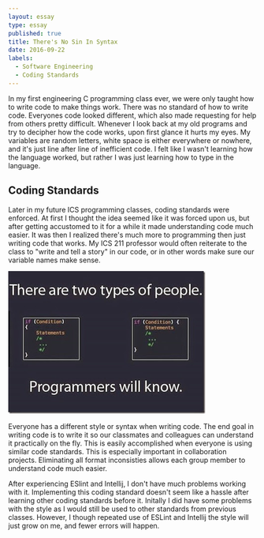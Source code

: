 ```yaml
---
layout: essay
type: essay
published: true
title: There's No Sin In Syntax
date: 2016-09-22
labels:
  - Software Engineering
  - Coding Standards
---
```

In my first engineering C programming class ever, we were only taught how to write code to make things work. There was no standard of how to write code. Everyones code looked different, which also made requesting for help from others pretty difficult. Whenever I look back at my old programs and try to decipher how the code works, upon first glance it hurts my eyes. My variables are random letters, white space is either everywhere or nowhere, and it's just line after line of inefficient code. I felt like I wasn't learning how the language worked, but rather I was just learning how to type in the language. 

## Coding Standards 

Later in my future ICS programming classes, coding standards were enforced. At first I thought the idea seemed like it was forced upon us, but after getting accustomed to it for a while it made understanding code much easier. It was then I realized there's much more to programming then just writing code that works. My ICS 211 professor would often reiterate to the class to "write and tell a story" in our code, or in other words make sure our variable names make sense.

<img class="ui medium right floated image" src="../images/twotypes.jpg">

Everyone has a different style or syntax when writing code. The end goal in writing code is to write it so our classmates and colleagues can understand it practically on the fly. This is easily accomplished when everyone is using similar code standards. This is especially important in collaboration projects. Eliminating all format inconsisties allows each group member to understand code much easier. 

After experiencing ESlint and Intellij, I don't have much problems working with it. Implementing this coding standard doesn't seem like a hassle after learning other coding standards before it. Initally I did have some problems with the style as I would still be used to other standards from previous classes. However, I though repeated use of ESLint and Intellij the style will just grow on me, and fewer errors will happen. 
